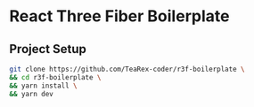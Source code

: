 # React Three Fiber Boilerplate

## Project Setup

```bash
git clone https://github.com/TeaRex-coder/r3f-boilerplate \
&& cd r3f-boilerplate \
&& yarn install \
&& yarn dev
```
